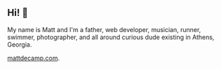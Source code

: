 ## Hi! 👋

My name is Matt and I'm a father, web developer, musician, runner, swimmer, photographer, and all around curious dude existing in Athens, Georgia.

[mattdecamp.com](https://mattdecamp.com).
